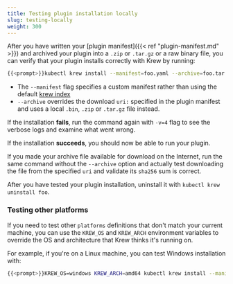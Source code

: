 ```yaml
---
title: Testing plugin installation locally
slug: testing-locally
weight: 300
---
```


After you have written your [plugin manifest]({{< ref "plugin-manifest.md" >}})
and archived your plugin into a `.zip` or `.tar.gz` or a raw binary file, you can verify that
your plugin installs correctly with Krew by running:

```sh
{{<prompt>}}kubectl krew install --manifest=foo.yaml --archive=foo.tar.gz
```

- The `--manifest` flag specifies a custom manifest rather than using
  the default [krew index][index]
- `--archive` overrides the download `uri:` specified in the plugin manifest and
  uses a local `.bin`, `.zip` or `.tar.gz` file instead.

If the installation **fails**, run the command again with `-v=4` flag to see the
verbose logs and examine what went wrong.

If the installation **succeeds**, you should now be able to run your plugin.

If you made your archive file available for download on the Internet, run the
same command without the `--archive` option and actually test downloading the
file from the specified `uri` and validate its `sha256` sum is correct.

After you have tested your plugin installation, uninstall it with `kubectl krew uninstall foo`.

### Testing other platforms

If you need to test other `platforms` definitions that don't match your current machine,
you can use the `KREW_OS` and `KREW_ARCH` environment variables to override the
OS and architecture that Krew thinks it's running on.

For example, if you're on a Linux machine, you can test Windows installation
with:

```sh
{{<prompt>}}KREW_OS=windows KREW_ARCH=amd64 kubectl krew install --manifest=[...]
```

[index]: https://github.com/kubernetes-sigs/krew-index
